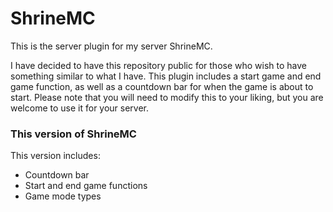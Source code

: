 # ShrineMC

This is the server plugin for my server ShrineMC.

I have decided to have this repository public for those who wish to have something similar to what I have. This plugin includes a start game and end game function, as well as a countdown bar for when the game is about to start. Please note that you will need to modify this to your liking, but you are welcome to use it for your server.

### This version of ShrineMC
This version includes:
- Countdown bar
- Start and end game functions
- Game mode types

